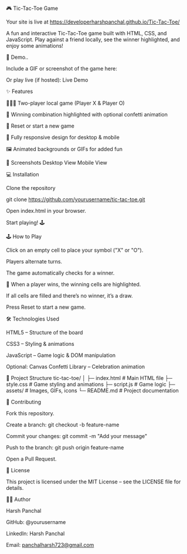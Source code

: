 🎮 Tic-Tac-Toe Game

Your site is live at https://developerharshpanchal.github.io/Tic-Tac-Toe/ 

A fun and interactive Tic-Tac-Toe game built with HTML, CSS, and JavaScript. Play against a friend locally, see the winner highlighted, and enjoy some animations!

🚀 Demo..

Include a GIF or screenshot of the game here:

Or play live (if hosted): Live Demo

✨ Features

🧑‍🤝‍🧑 Two-player local game (Player X & Player O)

🎉 Winning combination highlighted with optional confetti animation

🔄 Reset or start a new game

📱 Fully responsive design for desktop & mobile

🖼️ Animated backgrounds or GIFs for added fun

📸 Screenshots
Desktop View	Mobile View

	
💻 Installation

Clone the repository

git clone https://github.com/yourusername/tic-tac-toe.git


Open index.html in your browser.

Start playing! 🕹️

🕹️ How to Play

Click on an empty cell to place your symbol ("X" or "O").

Players alternate turns.

The game automatically checks for a winner.

🎉 When a player wins, the winning cells are highlighted.

If all cells are filled and there’s no winner, it’s a draw.

Press Reset to start a new game.

🛠️ Technologies Used

HTML5 – Structure of the board

CSS3 – Styling & animations

JavaScript – Game logic & DOM manipulation

Optional: Canvas Confetti Library – Celebration animation

📁 Project Structure
tic-tac-toe/
│
├─ index.html        # Main HTML file
├─ style.css         # Game styling and animations
├─ script.js         # Game logic
├─ assets/           # Images, GIFs, icons
└─ README.md         # Project documentation

🤝 Contributing

Fork this repository.

Create a branch: git checkout -b feature-name

Commit your changes: git commit -m "Add your message"

Push to the branch: git push origin feature-name

Open a Pull Request.

📜 License

This project is licensed under the MIT License – see the LICENSE
 file for details.

👨‍💻 Author

Harsh Panchal

GitHub: @yourusername

LinkedIn: Harsh Panchal

Email: panchalharsh723@gmail.com
